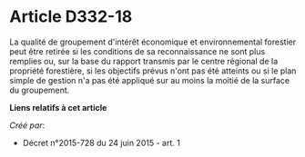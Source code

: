 # Article D332-18

La qualité de groupement d'intérêt économique et environnemental forestier peut être retirée si les conditions de sa
reconnaissance ne sont plus remplies ou, sur la base du rapport transmis par le centre régional de la propriété forestière,
si les objectifs prévus n'ont pas été atteints ou si le plan simple de gestion n'a pas été appliqué sur au moins la moitié de
la surface du groupement.

**Liens relatifs à cet article**

_Créé par_:

  - Décret n°2015-728 du 24 juin 2015 - art. 1
